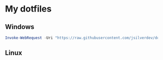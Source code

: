 # My dotfiles

## Windows

```powershell
Invoke-WebRequest -Uri "https://raw.githubusercontent.com/jsilverdev/dotfiles/refs/heads/main/lets-go.ps1" -OutFile ".\lets-go.ps1"; Set-ExecutionPolicy -Scope CurrentUser -ExecutionPolicy RemoteSigned; .\lets-go.ps1
```

## Linux

```bash

```